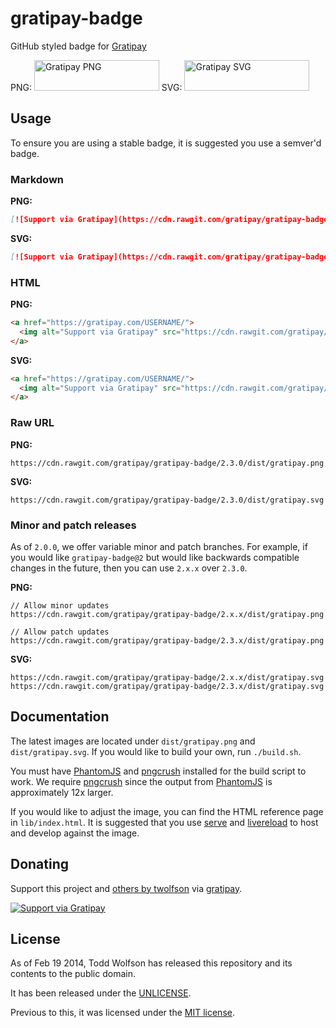 # gratipay-badge

GitHub styled badge for [Gratipay][]

PNG: <a href="http://rawgit.com/Cam/gratipay-badge/master/dist/gratipay_@2x.png" target="_blank"><img src="http://rawgit.com/Cam/gratipay-badge/master/dist/gratipay_@2x.png" alt="Gratipay PNG" width="200" height="49"></a>
SVG: <a href="http://rawgit.com/Cam/gratipay-badge/master/dist/gratipay.svg" target="_blank"><img src="http://rawgit.com/Cam/gratipay-badge/master/dist/gratipay.svg" alt="Gratipay SVG" width="200" height="49"></a>

[Gratipay]: https://gratipay.com/
[Gratipay badge]: dist/gratipay_@1x.png

## Usage
To ensure you are using a stable badge, it is suggested you use a semver'd badge.

### Markdown
**PNG:**

```md
[![Support via Gratipay](https://cdn.rawgit.com/gratipay/gratipay-badge/2.3.0/dist/gratipay.png)](https://gratipay.com/USERNAME/)
```

**SVG:**

```md
[![Support via Gratipay](https://cdn.rawgit.com/gratipay/gratipay-badge/2.3.0/dist/gratipay.svg)](https://gratipay.com/USERNAME/)
```

### HTML
**PNG:**

```html
<a href="https://gratipay.com/USERNAME/">
  <img alt="Support via Gratipay" src="https://cdn.rawgit.com/gratipay/gratipay-badge/2.3.0/dist/gratipay.png"/>
</a>
```

**SVG:**

```html
<a href="https://gratipay.com/USERNAME/">
  <img alt="Support via Gratipay" src="https://cdn.rawgit.com/gratipay/gratipay-badge/2.3.0/dist/gratipay.svg"/>
</a>
```

### Raw URL
**PNG:**

```
https://cdn.rawgit.com/gratipay/gratipay-badge/2.3.0/dist/gratipay.png
```

**SVG:**

```
https://cdn.rawgit.com/gratipay/gratipay-badge/2.3.0/dist/gratipay.svg
```

### Minor and patch releases
As of `2.0.0`, we offer variable minor and patch branches. For example, if you would like `gratipay-badge@2` but would like backwards compatible changes in the future, then you can use `2.x.x` over `2.3.0`.

**PNG:**

```
// Allow minor updates
https://cdn.rawgit.com/gratipay/gratipay-badge/2.x.x/dist/gratipay.png

// Allow patch updates
https://cdn.rawgit.com/gratipay/gratipay-badge/2.3.x/dist/gratipay.png
```

**SVG:**

```
https://cdn.rawgit.com/gratipay/gratipay-badge/2.x.x/dist/gratipay.svg
https://cdn.rawgit.com/gratipay/gratipay-badge/2.3.x/dist/gratipay.svg
```

## Documentation
The latest images are located under `dist/gratipay.png` and `dist/gratipay.svg`. If you would like to build your own, run `./build.sh`.

You must have [PhantomJS][] and [pngcrush][] installed for the build script to work. We require [pngcrush][] since the output from [PhantomJS][] is approximately 12x larger.

If you would like to adjust the image, you can find the HTML reference page in `lib/index.html`. It is suggested that you use [serve][] and [livereload][] to host and develop against the image.

[PhantomJS]: http://phantomjs.org/
[pngcrush]: http://pmt.sourceforge.net/pngcrush/
[serve]: https://npmjs.org/package/serve
[livereload]: https://github.com/lepture/python-livereload

## Donating
Support this project and [others by twolfson][gratipay-twolfson] via [gratipay][gratipay-twolfson].

[![Support via Gratipay][gratipay]][gratipay-twolfson]

[gratipay]: https://cdn.rawgit.com/gratipay/gratipay-badge/2.3.0/dist/gratipay.png
[gratipay-twolfson]: https://gratipay.com/twolfson/

## License
As of Feb 19 2014, Todd Wolfson has released this repository and its contents to the public domain.

It has been released under the [UNLICENSE][].

[UNLICENSE]: UNLICENSE

Previous to this, it was licensed under the [MIT license][].

[MIT license]: https://github.com/gratipay/gratipay-badge/blob/ee5cc0ad6573ef6e80048c7229bc1b7c01942b4c/README.md#license
